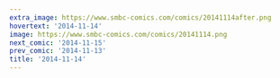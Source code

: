 ```yaml
---
extra_image: https://www.smbc-comics.com/comics/20141114after.png
hovertext: '2014-11-14'
image: https://www.smbc-comics.com/comics/20141114.png
next_comic: '2014-11-15'
prev_comic: '2014-11-13'
title: '2014-11-14'
---
```


